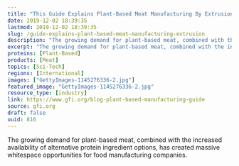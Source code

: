 ```yaml
---
title: "This Guide Explains Plant-Based Meat Manufacturing By Extrusion"
date: 2019-12-02 18:39:35
lastmod: 2019-12-02 18:39:35
slug: /guide-explains-plant-based-meat-manufacturing-extrusion
description: "The growing demand for plant-based meat, combined with the increased availability of alternative protein ingredient options, has created massive whitespace opportunities for food manufacturing&nbsp;companies."
excerpt: "The growing demand for plant-based meat, combined with the increased availability of alternative protein ingredient options, has created massive whitespace opportunities for food manufacturing&nbsp;companies."
proteins: [Plant-Based]
products: [Meat]
topics: [Sci-Tech]
regions: [International]
images: ["GettyImages-1145276336-2.jpg"]
featured_image: "GettyImages-1145276336-2.jpg"
resource_type: [industry]
link: https://www.gfi.org/blog-plant-based-manufacturing-guide
source: gfi.org
draft: false
uuid: 816
---
```

The growing demand for plant-based meat, combined with the increased
availability of alternative protein ingredient options, has created
massive whitespace opportunities for food manufacturing companies.
